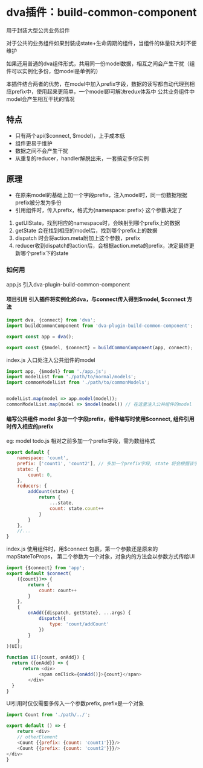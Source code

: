 # dva插件：build-common-component

用于封装大型公共业务组件

对于公共的业务组件如果封装成state+生命周期的组件，当组件的体量较大时不便维护

如果还用普通的dva组件形式，共用同一份model数据，相互之间会产生干扰（组件可以实例化多份，但model是单例的）

本插件结合两者的优势，在model中加入prefix字段，数据的读写都自动代理到相应prefix中，使用起来更简单，一个model即可解决redux体系中
公共业务组件中model会产生相互干扰的情况


## 特点
- 只有两个api($connect, $model)，上手成本低
- 组件更易于维护
- 数据之间不会产生干扰
- 从重复的reducer，handler解脱出来，一套搞定多份实例

## 原理

- 在原来model的基础上加一个字段prefix，注入model时，同一份数据根据prefix被分发为多份
- 引用组件时，传入prefix，格式为{namespace: prefix} 这个参数决定了
 1. getUIState，找到相应的namespace时，会映射到哪个prefix上的数据
 2. getState 会在找到相应的model后，找到哪个prefix上的数据
 2. dispatch 时会将action.meta附加上这个参数，prefix
 3. reducer收到dispatch的action后，会根据action.meta的prefix，决定最终更新哪个prefix下的state

### 如何用
app.js 引入dva-plugin-build-common-component

#### 项目引用 引入插件将实例化的dva，与connect传入得到$model, $connect 方法
```js
import dva, {connect} from 'dva';
import buildCommonComponent from 'dva-plugin-build-common-component';

export const app = dva();

export const {$model, $connect} = buildCommonComponent(app, connect);

```

index.js 入口处注入公共组件的model
```javascript
import app, {$model} from './app.js';
import modelList from './path/to/normal/models';
import commonModelList from './path/to/commonModels';


modelList.map(model => app.model(model));
commonModelList.map(model => $model(model)) // 在这里注入公共组件的model
```

#### 编写公共组件 model 多加一个字段prefix，组件编写时使用$connect, 组件引用时传入相应的prefix
eg: 
model todo.js 相对之前多加一个prefix字段，需为数组格式
```javascript
export default {
    namespace: 'count',
    prefix: ['count1', 'count2'], // 多加一个prefix字段, state 将会根据该字段被分发为多份
    state: {
        count: 0,
    },
    reducers: {
        addCount(state) {
            return {
                ...state,
                count: state.count++
            }
        }
    },
    //...
}
```

index.js 使用组件时，用$connect 包裹，第一个参数还是原来的mapStateToProps，
第二个参数为一个对象，对象内的方法会以参数方式传给UI
```js
import {$connect} from 'app';
export default $connect(
    ({count})=> {
        return {
            count: count++
        }
    },
    {
        onAdd({dispatch, getState}, ...args) {
            dispatch({
                type: 'count/addCount'
            })
        }
    }
)(UI); 

function UI({count, onAdd}) {
  return ({onAdd}) => {
      return <div>
            <span onClick={onAdd()}>{count}</span>
        </div>
  }
}


```
 
 UI引用时仅仅需要多传入一个参数prefix, prefix是一个对象
```js
import Count from './path/../';

export default () => {
    return <div>
    // otherElement
    <Count {{prefix: {count: 'count1'}}}/>
    <Count {{prefix: {count: 'count2'}}}/>
</div>
}
```
